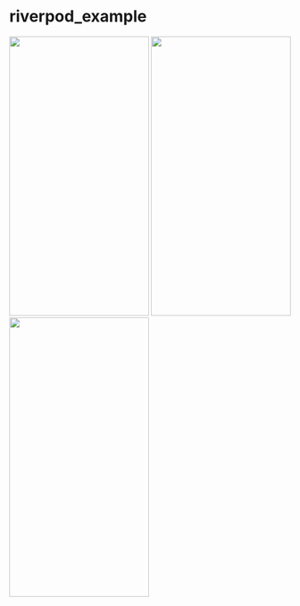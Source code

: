 # riverpod_example

<img src="https://user-images.githubusercontent.com/58737803/183267088-fcacfcc9-79e4-4ad4-9ccf-546b839e13cd.png" width="250" height="500"/>              
<img src="https://user-images.githubusercontent.com/58737803/183267090-33733cb6-fa25-421f-9488-8f5bcd460406.png" width="250" height="500"/>
<img src="https://user-images.githubusercontent.com/58737803/183267091-927ff33f-7928-40e0-947c-51edc37028c8.png" width="250" height="500"/>
